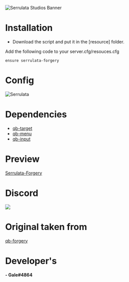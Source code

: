 ![Serrulata Studios Banner](https://i.imgur.com/wG4hycs.gif)

# Installation

* Download the script and put it in the [resource] folder.

Add the following code to your server.cfg/resouces.cfg
```
ensure serrulata-forgery
```

# Config
![Serrulata](https://i.imgur.com/KGInzLO.png)


# Dependencies
* [qb-target](https://github.com/overextended/ox_lib)
* [qb-menu](https://github.com/overextended/ox_target)
* [qb-input](https://github.com/overextended/ox_target)

# Preview 
[Serrulata-Forgery](https://streamable.com/xv65b6) 

# Discord
[![](https://dcbadge.vercel.app/api/server/NerdvuJDX7)](https://discord.gg/NerdvuJDX7)

# Original taken from  
[qb-forgery](https://github.com/ansljeremy/qb-forgery) 

# Developer's
#### - Gale#4864
